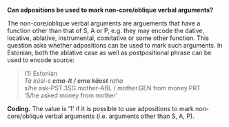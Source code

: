 **Can adpositions be used to mark non-core/oblique verbal arguments?**

The non-core/oblique verbal arguments are arguements that have a function other than that of S, A or P, e.g. they may encode the dative, locative, ablative, instrumental, comitative or some other function. This question asks whether adpositions can be used to mark such arguments. In Estonian, both the ablative case as well as postpositional phrase can be used to encode source:

>(1) Estonian<br/>
>*Ta küsi-s **ema-lt / ema käest** raha*<br/> 
>s/he ask-PST.3SG mother-ABL / mother.GEN from money.PRT<br/>
>‘S/he asked money from mother’

**Coding.** The value is '1' if it is possible to use adpositions to mark non-core/oblique verbal arguments (i.e. arguments other than S, A, P).
